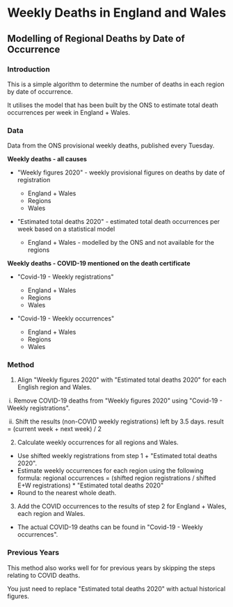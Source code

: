 # Weekly Deaths in England and Wales

## Modelling of Regional Deaths by Date of Occurrence

### Introduction

This is a simple algorithm to determine the number of deaths in each region by date of occurrence.

It utilises the model that has been built by the ONS to estimate total death occurrences per week in England + Wales.



### Data

Data from the ONS provisional weekly deaths, published every Tuesday.



**Weekly deaths - all causes**

- "Weekly figures 2020" - weekly provisional figures on deaths by date of registration

  - England + Wales
  - Regions
  - Wales

- "Estimated total deaths 2020" - estimated total death occurrences per week based on a statistical model

  - England + Wales - modelled by the ONS and not available for the regions



**Weekly deaths - COVID-19 mentioned on the death certificate**

- "Covid-19 - Weekly registrations"

  - England + Wales
  - Regions
  - Wales

- "Covid-19 - Weekly occurrences"

  - England + Wales
  - Regions
  - Wales

  

### Method

1) Align "Weekly figures 2020" with "Estimated total deaths 2020" for each English region and Wales.

​	i. Remove COVID-19 deaths from "Weekly figures 2020" using "Covid-19 - Weekly registrations".

​	ii. Shift the results (non-COVID weekly registrations) left by 3.5 days. result = (current week + next week) / 2

2) Calculate weekly occurrences for all regions and Wales.

 - Use shifted weekly registrations from step 1 + "Estimated total deaths 2020".
 - Estimate weekly occurrences for each region using the following formula:
   regional occurrences = (shifted region registrations / shifted E+W registrations) * "Estimated total deaths 2020"
 - Round to the nearest whole death.

3) Add the COVID occurrences to the results of step 2 for England + Wales, each region and Wales.

- The actual COVID-19 deaths can be found in "Covid-19 - Weekly occurrences".



### Previous Years

This method also works well for for previous years by skipping the steps relating to COVID deaths.

You just need to replace "Estimated total deaths 2020" with actual historical figures.

